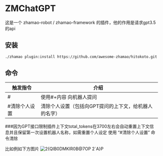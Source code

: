 # ZMChatGPT

这是一个 zhamao-robot / zhamao-framework 的插件，他的作用是请求gpt3.5的api


## 安装

```bash
./zhamao plugin:install https://github.com/awesome-zhamao/hitokoto.git
```

## 命令
| 触发指令 | 介绍 |
| --- | --- |
|  # | 使用#+内容 向机器人提问 |
| #清除个人设置 | 清除个人设置（包括向GPT提问的上下文，给机器人的名字） |

###因为GPT接口限制插件上下文total_tokens在3700左右会自动重置上下文信息并且保留第一次设置机器人名称，如需重置个人设定 使用 “#清除个人设置” 命令清除

比如例如下方图片
![2{QIB0DMKIR0B@7OP 2`A}P](https://user-images.githubusercontent.com/30835281/224357757-c7db810e-6959-4ae9-8987-eba6af201bd9.jpg)
